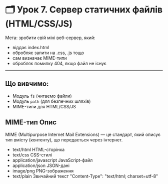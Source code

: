 # 🗂️ Урок 7. Сервер статичних файлів (HTML/CSS/JS)

Мета: зробити свій міні веб-сервер, який:

-   віддає index.html
-   обробляє запити на .css, .js тощо
-   сам визначає MIME-типи
-   обробляє помилку 404, якщо файл не існує

---

## Що вивчимо:

-   Модуль `fs` (читаємо файли)
-   Модуль `path` (для безпечних шляхів)
-   MIME-типи для HTML/CSS/JS

## MIME-тип Опис

MIME (Multipurpose Internet Mail Extensions) — це стандарт, який описує тип вмісту (контенту), що передається через інтернет.

-   text/html HTML-сторінка
-   text/css CSS-стилі
-   application/javascript JavaScript-файл
-   application/json JSON-дані
-   image/png PNG-зображення
-   text/plain Звичайний текст
    "Content-Type": "text/html; charset=utf-8"

